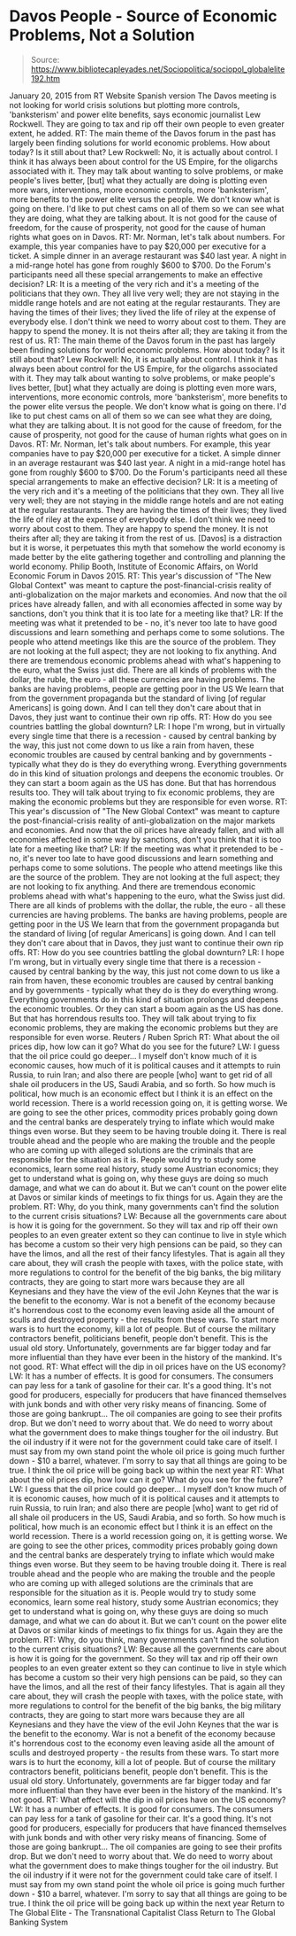 # Davos People - Source of Economic Problems, Not a Solution

> Source: https://www.bibliotecapleyades.net/Sociopolitica/sociopol_globalelite192.htm

January 20, 2015
from RT Website
Spanish version
The Davos meeting is not looking for world crisis solutions but plotting more controls, 'banksterism' and power elite benefits, says economic journalist Lew Rockwell.
They are going to tax and rip off their own people to even greater extent, he added.
RT: The main theme of the Davos forum in the past has largely been finding solutions for world economic problems. How about today? Is it still about that? Lew Rockwell: No, it is actually about control. I think it has always been about control for the US Empire, for the oligarchs associated with it. They may talk about wanting to solve problems, or make people's lives better, [but] what they actually are doing is plotting even more wars, interventions, more economic controls, more 'banksterism', more benefits to the power elite versus the people. We don't know what is going on there. I'd like to put chest cams on all of them so we can see what they are doing, what they are talking about. It is not good for the cause of freedom, for the cause of prosperity, not good for the cause of human rights what goes on in Davos. RT: Mr. Norman, let's talk about numbers. For example, this year companies have to pay $20,000 per executive for a ticket. A simple dinner in an average restaurant was $40 last year. A night in a mid-range hotel has gone from roughly $600 to $700. Do the Forum's participants need all these special arrangements to make an effective decision? LR: It is a meeting of the very rich and it's a meeting of the politicians that they own. They all live very well; they are not staying in the middle range hotels and are not eating at the regular restaurants. They are having the times of their lives; they lived the life of riley at the expense of everybody else. I don't think we need to worry about cost to them. They are happy to spend the money. It is not theirs after all; they are taking it from the rest of us.
RT: The main theme of the Davos forum in the past has largely been finding solutions for world economic problems. How about today? Is it still about that?
Lew Rockwell: No, it is actually about control. I think it has always been about control for the US Empire, for the oligarchs associated with it.
They may talk about wanting to solve problems, or make people's lives better, [but] what they actually are doing is plotting even more wars, interventions, more economic controls, more 'banksterism', more benefits to the power elite versus the people.
We don't know what is going on there. I'd like to put chest cams on all of them so we can see what they are doing, what they are talking about. It is not good for the cause of freedom, for the cause of prosperity, not good for the cause of human rights what goes on in Davos.
RT: Mr. Norman, let's talk about numbers.
For example, this year companies have to pay $20,000 per executive for a ticket. A simple dinner in an average restaurant was $40 last year. A night in a mid-range hotel has gone from roughly $600 to $700.
Do the Forum's participants need all these special arrangements to make an effective decision?
LR: It is a meeting of the very rich and it's a meeting of the politicians that they own.
They all live very well; they are not staying in the middle range hotels and are not eating at the regular restaurants. They are having the times of their lives; they lived the life of riley at the expense of everybody else. I don't think we need to worry about cost to them.
They are happy to spend the money. It is not theirs after all; they are taking it from the rest of us.
[Davos] is a distraction but it is worse,
it perpetuates this myth that somehow
the world economy is made better by
the elite gathering together and controlling and
planning the world economy.
Philip Booth, Institute of Economic Affairs,
on World Economic Forum in Davos 2015.
RT: This year's discussion of "The New Global Context" was meant to capture the post-financial-crisis reality of anti-globalization on the major markets and economies. And now that the oil prices have already fallen, and with all economies affected in some way by sanctions, don't you think that it is too late for a meeting like that? LR: If the meeting was what it pretended to be - no, it's never too late to have good discussions and learn something and perhaps come to some solutions. The people who attend meetings like this are the source of the problem. They are not looking at the full aspect; they are not looking to fix anything. And there are tremendous economic problems ahead with what's happening to the euro, what the Swiss just did. There are all kinds of problems with the dollar, the ruble, the euro - all these currencies are having problems. The banks are having problems, people are getting poor in the US We learn that from the government propaganda but the standard of living [of regular Americans] is going down. And I can tell they don't care about that in Davos, they just want to continue their own rip offs. RT: How do you see countries battling the global downturn? LR: I hope I'm wrong, but in virtually every single time that there is a recession - caused by central banking by the way, this just not come down to us like a rain from haven, these economic troubles are caused by central banking and by governments - typically what they do is they do everything wrong. Everything governments do in this kind of situation prolongs and deepens the economic troubles. Or they can start a boom again as the US has done. But that has horrendous results too. They will talk about trying to fix economic problems, they are making the economic problems but they are responsible for even worse.
RT: This year's discussion of "The New Global Context" was meant to capture the post-financial-crisis reality of anti-globalization on the major markets and economies.
And now that the oil prices have already fallen, and with all economies affected in some way by sanctions, don't you think that it is too late for a meeting like that?
LR: If the meeting was what it pretended to be - no, it's never too late to have good discussions and learn something and perhaps come to some solutions.
The people who attend meetings like this are the source of the problem. They are not looking at the full aspect; they are not looking to fix anything. And there are tremendous economic problems ahead with what's happening to the euro, what the Swiss just did.
There are all kinds of problems with the dollar, the ruble, the euro - all these currencies are having problems. The banks are having problems, people are getting poor in the US
We learn that from the government propaganda but the standard of living [of regular Americans] is going down. And I can tell they don't care about that in Davos, they just want to continue their own rip offs.
RT: How do you see countries battling the global downturn?
LR: I hope I'm wrong, but in virtually every single time that there is a recession - caused by central banking by the way, this just not come down to us like a rain from haven, these economic troubles are caused by central banking and by governments - typically what they do is they do everything wrong.
Everything governments do in this kind of situation prolongs and deepens the economic troubles. Or they can start a boom again as the US has done. But that has horrendous results too.
They will talk about trying to fix economic problems, they are making the economic problems but they are responsible for even worse.
Reuters / Ruben Sprich
RT: What about the oil prices dip, how low can it go? What do you see for the future? LW: I guess that the oil price could go deeper... I myself don't know much of it is economic causes, how much of it is political causes and it attempts to ruin Russia, to ruin Iran; and also there are people [who] want to get rid of all shale oil producers in the US, Saudi Arabia, and so forth. So how much is political, how much is an economic effect but I think it is an effect on the world recession. There is a world recession going on, it is getting worse. We are going to see the other prices, commodity prices probably going down and the central banks are desperately trying to inflate which would make things even worse. But they seem to be having trouble doing it. There is real trouble ahead and the people who are making the trouble and the people who are coming up with alleged solutions are the criminals that are responsible for the situation as it is. People would try to study some economics, learn some real history, study some Austrian economics; they get to understand what is going on, why these guys are doing so much damage, and what we can do about it. But we can't count on the power elite at Davos or similar kinds of meetings to fix things for us. Again they are the problem. RT: Why, do you think, many governments can't find the solution to the current crisis situations? LW: Because all the governments care about is how it is going for the government. So they will tax and rip off their own peoples to an even greater extent so they can continue to live in style which has become a custom so their very high pensions can be paid, so they can have the limos, and all the rest of their fancy lifestyles. That is again all they care about, they will crash the people with taxes, with the police state, with more regulations to control for the benefit of the big banks, the big military contracts, they are going to start more wars because they are all Keynesians and they have the view of the evil John Keynes that the war is the benefit to the economy. War is not a benefit of the economy because it's horrendous cost to the economy even leaving aside all the amount of sculls and destroyed property - the results from these wars. To start more wars is to hurt the economy, kill a lot of people. But of course the military contractors benefit, politicians benefit, people don't benefit. This is the usual old story. Unfortunately, governments are far bigger today and far more influential than they have ever been in the history of the mankind. It's not good. RT: What effect will the dip in oil prices have on the US economy? LW: It has a number of effects. It is good for consumers. The consumers can pay less for a tank of gasoline for their car. It's a good thing. It's not good for producers, especially for producers that have financed themselves with junk bonds and with other very risky means of financing. Some of those are going bankrupt... The oil companies are going to see their profits drop. But we don't need to worry about that. We do need to worry about what the government does to make things tougher for the oil industry. But the oil industry if it were not for the government could take care of itself. I must say from my own stand point the whole oil price is going much further down - $10 a barrel, whatever. I'm sorry to say that all things are going to be true. I think the oil price will be going back up within the next year
RT: What about the oil prices dip, how low can it go? What do you see for the future?
LW: I guess that the oil price could go deeper...
I myself don't know much of it is economic causes, how much of it is political causes and it attempts to ruin Russia, to ruin Iran; and also there are people [who] want to get rid of all shale oil producers in the US, Saudi Arabia, and so forth. So how much is political, how much is an economic effect but I think it is an effect on the world recession.
There is a world recession going on, it is getting worse. We are going to see the other prices, commodity prices probably going down and the central banks are desperately trying to inflate which would make things even worse.
But they seem to be having trouble doing it.
There is real trouble ahead and the people who are making the trouble and the people who are coming up with alleged solutions are the criminals that are responsible for the situation as it is.
People would try to study some economics, learn some real history, study some Austrian economics; they get to understand what is going on, why these guys are doing so much damage, and what we can do about it.
But we can't count on the power elite at Davos or similar kinds of meetings to fix things for us. Again they are the problem.
RT: Why, do you think, many governments can't find the solution to the current crisis situations?
LW: Because all the governments care about is how it is going for the government.
So they will tax and rip off their own peoples to an even greater extent so they can continue to live in style which has become a custom so their very high pensions can be paid, so they can have the limos, and all the rest of their fancy lifestyles.
That is again all they care about, they will crash the people with taxes, with the police state, with more regulations to control for the benefit of the big banks, the big military contracts, they are going to start more wars because they are all Keynesians and they have the view of the evil John Keynes that the war is the benefit to the economy.
War is not a benefit of the economy because it's horrendous cost to the economy even leaving aside all the amount of sculls and destroyed property - the results from these wars.
To start more wars is to hurt the economy, kill a lot of people. But of course the military contractors benefit, politicians benefit, people don't benefit. This is the usual old story.
Unfortunately, governments are far bigger today and far more influential than they have ever been in the history of the mankind. It's not good.
RT: What effect will the dip in oil prices have on the US economy?
LW: It has a number of effects. It is good for consumers.
The consumers can pay less for a tank of gasoline for their car. It's a good thing. It's not good for producers, especially for producers that have financed themselves with junk bonds and with other very risky means of financing. Some of those are going bankrupt... The oil companies are going to see their profits drop.
But we don't need to worry about that.
We do need to worry about what the government does to make things tougher for the oil industry. But the oil industry if it were not for the government could take care of itself.
I must say from my own stand point the whole oil price is going much further down - $10 a barrel, whatever. I'm sorry to say that all things are going to be true.
I think the oil price will be going back up within the next year
Return to The Global Elite - The Transnational Capitalist Class
Return to The Global Banking System
